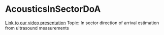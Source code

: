 # AcousticsInSectorDoA
[Link to our video presentation](https://www.google.com)
Topic: In sector direction of arrival estimation from ultrasound measurements
